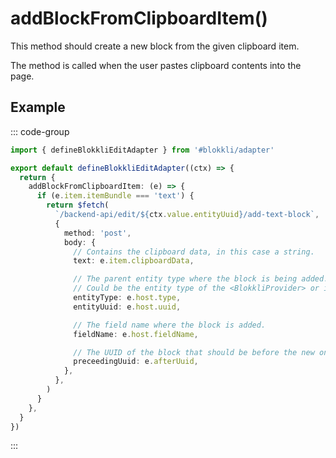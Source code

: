 # addBlockFromClipboardItem()

This method should create a new block from the given clipboard item.

The method is called when the user pastes clipboard contents into the page.

## Example

::: code-group

```typescript [~/app/blokkli.editAdapter.ts]
import { defineBlokkliEditAdapter } from '#blokkli/adapter'

export default defineBlokkliEditAdapter((ctx) => {
  return {
    addBlockFromClipboardItem: (e) => {
      if (e.item.itemBundle === 'text') {
        return $fetch(
          `/backend-api/edit/${ctx.value.entityUuid}/add-text-block`,
          {
            method: 'post',
            body: {
              // Contains the clipboard data, in this case a string.
              text: e.item.clipboardData,

              // The parent entity type where the block is being added.
              // Could be the entity type of the <BlokkliProvider> or in case of nested blocks, the entity type of the block.
              entityType: e.host.type,
              entityUuid: e.host.uuid,

              // The field name where the block is added.
              fieldName: e.host.fieldName,

              // The UUID of the block that should be before the new one.
              preceedingUuid: e.afterUuid,
            },
          },
        )
      }
    },
  }
})
```

:::
